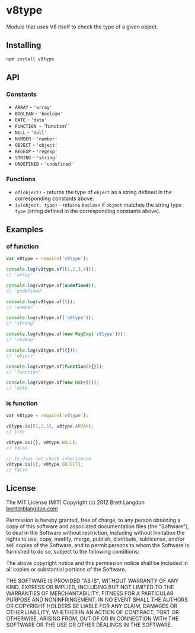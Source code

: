 v8type
======

Module that uses V8 itself to check the type of a given object.

## Installing
```bash
npm install v8type
```

## API

### Constants
 * `ARRAY` - `'array'`
 * `BOOLEAN` - `'boolean'`
 * `DATE` - `'date'`
 * `FUNCTION - `'function'`
 * `NULL` - `'null'`
 * `NUMBER` - `'number'`
 * `OBJECT` - `'object'`
 * `REGEXP` - `'regexp'`
 * `STRING` - `'string'`
 * `UNDEFINED` - `'undefined'`

### Functions
 * `of(object)` - returns the type of `object` as a string defined in the corresponding constants above.
 * `is(object, type)` - returns `boolean` if `object` matches the string type `type` (string defined in the corresponding constants above).

## Examples

### of function
```javascript
var v8type = require('v8type');

console.log(v8type.of([1,2,3,4]));
// 'array'

console.log(v8type.of(undefined));
// 'undefined'

console.log(v8type.of(5));
// 'number'

console.log(v8type.of('v8type'));
// 'string'

console.log(v8type.of(new RegExp('v8type')));
// 'regexp'

console.log(v8type.of({}));
// 'object'

console.log(v8type.of(function(){}));
// 'function'

console.log(v8type.of(new Date()));
// 'date'
```

### is function
```javascript
var v8type = require('v8type');

v8type.is([1,2,3], v8type.ARRAY);
// true

v8type.is({}, v8type.NULL);
// false

// Is does not check inheritence
v8type.is([], v8type.OBJECT);
// false
```

## License
The MIT License (MIT)
Copyright (c) 2012 Brett Langdon <brett@blangdon.com>

Permission is hereby granted, free of charge, to any person obtaining a copy of this software and associated documentation files (the "Software"), to deal in the Software without restriction, including without limitation the rights to use, copy, modify, merge, publish, distribute, sublicense, and/or sell copies of the Software, and to permit persons to whom the Software is furnished to do so, subject to the following conditions:

The above copyright notice and this permission notice shall be included in all copies or substantial portions of the Software.

THE SOFTWARE IS PROVIDED "AS IS", WITHOUT WARRANTY OF ANY KIND, EXPRESS OR IMPLIED, INCLUDING BUT NOT LIMITED TO THE WARRANTIES OF MERCHANTABILITY, FITNESS FOR A PARTICULAR PURPOSE AND NONINFRINGEMENT. IN NO EVENT SHALL THE AUTHORS OR COPYRIGHT HOLDERS BE LIABLE FOR ANY CLAIM, DAMAGES OR OTHER LIABILITY, WHETHER IN AN ACTION OF CONTRACT, TORT OR OTHERWISE, ARISING FROM, OUT OF OR IN CONNECTION WITH THE SOFTWARE OR THE USE OR OTHER DEALINGS IN THE SOFTWARE.
